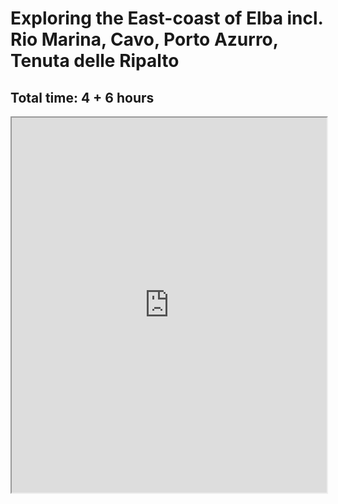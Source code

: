 <h1>Exploring the East-coast of Elba incl. Rio Marina, Cavo, Porto Azurro, Tenuta delle Ripalto</h1>
<h2>Total time: 4 + 6 hours</h2>

<iframe src="http://www.bernhard-gaul.de/gpxviewer/gpxviewerlinks.php?url=http://www.casacampiglia.eu/sites/default/files/files/20131026-27.elba_tour.gpx" width="100%" height="600" frameborder="1" scrolling="yes"></iframe>
